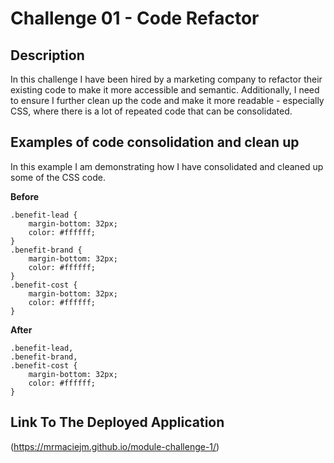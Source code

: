 # Challenge 01 - Code Refactor

## Description

In this challenge I have been hired by a marketing company to refactor their existing code to make it more accessible and semantic. Additionally, I need to ensure I further clean up the code and make it more readable - especially CSS, where there is a lot of repeated code that can be consolidated.

## Examples of code consolidation and clean up

In this example I am demonstrating how I have consolidated and cleaned up some of the CSS code.

**Before**

```
.benefit-lead {
    margin-bottom: 32px;
    color: #ffffff;
}
.benefit-brand {
    margin-bottom: 32px;
    color: #ffffff;
}
.benefit-cost {
    margin-bottom: 32px;
    color: #ffffff;
}
```

**After**

```
.benefit-lead,
.benefit-brand,
.benefit-cost {
    margin-bottom: 32px;
    color: #ffffff;
}
```

## Link To The Deployed Application

(https://mrmaciejm.github.io/module-challenge-1/)
